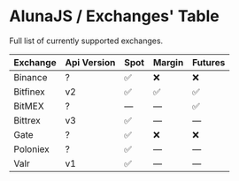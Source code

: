 # AlunaJS / Exchanges' Table

Full list of currently supported exchanges.

|Exchange|Api Version|Spot|Margin|Futures|
| -- | -- | -- | -- | -- |
|Binance|?|✅ |❌|❌|
|Bitfinex|v2|✅ |✅|✅|
|BitMEX|?|—|—|✅|
|Bittrex|v3|✅ |—|—|
|Gate|?|✅ |❌|❌|
|Poloniex|?|✅ |—|—|
|Valr|v1|✅ |—|—|

